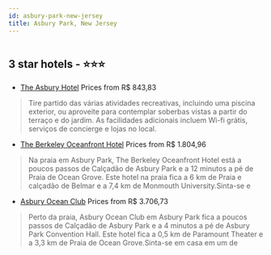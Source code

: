 ```yaml
---
id: asbury-park-new-jersey
title: Asbury Park, New Jersey
---
```


<center><img src="https://i.travelapi.com/hotels/14000000/13330000/13328000/13327922/1ac578ce_z.jpg" alt="" /></center>


##  3 star hotels - ⭐️⭐️⭐️

-    [The Asbury Hotel](https://www.hurb.com/br/aud/https://www.hurb.com/br/hotels/asbury-park/the-asbury-hotel-HT-9MC5?cmp=18055) Prices from R$ 843,83
   > Tire partido das várias atividades recreativas, incluindo uma piscina exterior, ou aproveite para contemplar soberbas vistas a partir do terraço e do jardim. As facilidades adicionais incluem Wi-fi grátis, serviços de concierge e lojas no local.
-    [The Berkeley Oceanfront Hotel](https://www.hurb.com/br/aud/https://www.hurb.com/br/hotels/asbury-park/the-berkeley-oceanfront-hotel-HT-PNTQ?cmp=18055) Prices from R$ 1.804,96
   > Na praia em Asbury Park, The Berkeley Oceanfront Hotel está a poucos passos de Calçadão de Asbury Park e a 12 minutos a pé de Praia de Ocean Grove.  Este hotel na praia fica a 6 km de Praia e calçadão de Belmar e a 7,4 km de Monmouth University.Sinta-se e
-    [Asbury Ocean Club](https://www.hurb.com/br/aud/https://www.hurb.com/br/hotels/asbury-park/asbury-ocean-club-HT-7KG6?cmp=18055) Prices from R$ 3.706,73
   > Perto da praia, Asbury Ocean Club em Asbury Park fica a poucos passos de Calçadão de Asbury Park e a 4 minutos a pé de Asbury Park Convention Hall.  Este hotel fica a 0,5 km de Paramount Theater e a 3,3 km de Praia de Ocean Grove.Sinta-se em casa em um de

